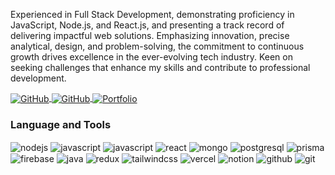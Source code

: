 <div>
<p>
Experienced in Full Stack Development, demonstrating proficiency in JavaScript, Node.js, and React.js, and presenting a track record of delivering impactful web solutions. Emphasizing innovation, precise analytical, design, and problem-solving, the commitment to continuous growth drives excellence in the ever-evolving tech industry. Keen on seeking challenges that enhance my skills and contribute to professional development.
</p>

<a href="https://instagram.com/hadidiiab">
    <img src="https://img.shields.io/badge/Instagram-E4405F?style=for-the-badge&logo=instagram&logoColor=white" alt="GitHub" align="center" />
</a>
    
<a href="https://www.linkedin.com/in/hadidiab">
    <img src="https://img.shields.io/badge/LinkedIn-0077B5?style=for-the-badge&logo=linkedin&logoColor=white" alt="GitHub" align="center" />
</a>

<a href="https://hadidiab.tech">
<img src="https://img.shields.io/badge/website-000000?style=for-the-badge&logo=About.me&logoColor=white" alt="Portfolio" align="center" />
</a>

</div>

### Language and Tools

<div>
<img src="https://img.shields.io/badge/Node.js-43853D?style=for-the-badge&logo=node.js&logoColor=white" alt="nodejs" align="center" />
<img src="https://img.shields.io/badge/JavaScript-323330?style=for-the-badge&logo=javascript&logoColor=F7DF1E" alt="javascript" align="center" />
<img src="https://img.shields.io/badge/TypeScript-007ACC?style=for-the-badge&logo=typescript&logoColor=white" alt="javascript" align="center" />
<img src="https://img.shields.io/badge/React-20232A?style=for-the-badge&logo=react&logoColor=61DAFB" alt="react" align="center" />
<img src="https://img.shields.io/badge/MongoDB-4EA94B?style=for-the-badge&logo=mongodb&logoColor=white" alt="mongo" align="center" />
<img src="https://img.shields.io/badge/PostgreSQL-316192?style=for-the-badge&logo=postgresql&logoColor=white" alt="postgresql" align="center" />
<img src="https://img.shields.io/badge/Prisma-3982CE?style=for-the-badge&logo=Prisma&logoColor=white" alt="prisma" align="center" />
<img src="https://img.shields.io/badge/firebase-ffca28?style=for-the-badge&logo=firebase&logoColor=black" alt="firebase" align="center" />
<img src="https://img.shields.io/badge/Java-ED8B00?style=for-the-badge&logo=openjdk&logoColor=white" alt="java" align="center" />
<img src="https://img.shields.io/badge/Redux-593D88?style=for-the-badge&logo=redux&logoColor=white" alt="redux" align="center" />
<img src="https://img.shields.io/badge/Tailwind_CSS-38B2AC?style=for-the-badge&logo=tailwind-css&logoColor=white" alt="tailwindcss" align="center" />
<img src="https://img.shields.io/badge/Vercel-000000?style=for-the-badge&logo=vercel&logoColor=white" alt="vercel" align="center" />
<img src="https://img.shields.io/badge/Notion-000000?style=for-the-badge&logo=notion&logoColor=white" alt="notion" align="center" />
<img src="https://img.shields.io/badge/GitHub-100000?style=for-the-badge&logo=github&logoColor=white" alt="github" align="center" />
<img src="https://img.shields.io/badge/Git-F05032?style=for-the-badge&logo=git&logoColor=white" alt="git" align="center" />
</div>
